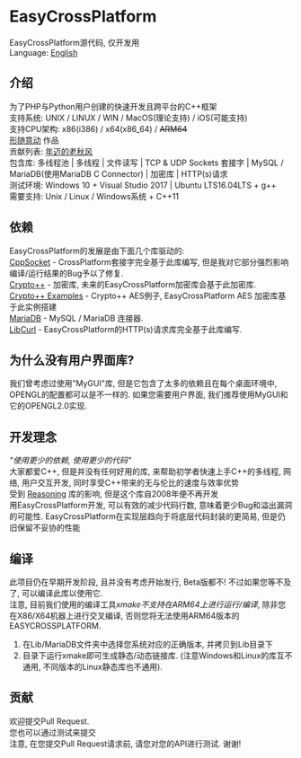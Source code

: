 # EasyCrossPlatform
EasyCrossPlatform源代码, 仅开发用  
Language: [English](README.md)
## 介绍
为了PHP与Python用户创建的快速开发且跨平台的C++框架  
支持系统: UNIX / LINUX / WIN / MacOS(理论支持) / iOS(可能支持)  
支持CPU架构: x86(i386) / x64(x86_64) / ~~ARM64~~  
<a href="http://www.xsyds.cn/" target="_blank">形随意动</a> 作品  
贡献列表: <a href="https://github.com/ToiletCommander">年迈的老秋风</a>  
包含库: 多线程池 | 多线程 | 文件读写 | TCP & UDP Sockets 套接字 | MySQL / MariaDB(使用MariaDB C Connector) | 加密库 | HTTP(s)请求  
测试环境: Windows 10 + Visual Studio 2017 | Ubuntu LTS16.04LTS + g++  
需要支持: Unix / Linux / Windows系统 + C++11  
## 依赖
EasyCrossPlatform的发展是由下面几个库驱动的:  
[CppSocket](https://github.com/itomi/CppSocket) - CrossPlatform套接字完全基于此库编写, 但是我对它部分强烈影响编译/运行结果的Bug予以了修复.  
[Crypto++](https://github.com/weidai11/cryptopp) - 加密库, 未来的EasyCrossPlatform加密库会基于此加密库.  
[Crypto++ Examples](https://github.com/sechaser/CryptoPP) - Crypto++ AES例子, EasyCrossPlatform AES 加密库基于此实例搭建  
[MariaDB](https://mariadb.com/downloads/mariadb-tx/connector) - MySQL / MariaDB 连接器.  
[LibCurl](https://curl.haxx.se/) - EasyCrossPlatform的HTTP(s)请求库完全基于此库编写.  
## 为什么没有用户界面库?
我们曾考虑过使用"MyGUI"库, 但是它包含了太多的依赖且在每个桌面环境中, OPENGL的配置都可以是不一样的. 如果您需要用户界面, 我们推荐使用MyGUI和它的OPENGL2.0实现.  
## 开发理念
*"使用更少的依赖, 使用更少的代码"*  
大家都爱C++, 但是并没有任何好用的库, 来帮助初学者快速上手C++的多线程, 网络, 用户交互开发, 同时享受C++带来的无与伦比的速度与效率优势  
受到 <a href="http://reasoning.biz" target="_blank">Reasoning</a> 库的影响, 但是这个库自2008年便不再开发  
用EasyCrossPlatform开发, 可以有效的减少代码行数, 意味着更少Bug和溢出漏洞的可能性. EasyCrossPlatform在实现层趋向于将底层代码封装的更简易, 但是仍旧保留不妥协的性能  
## 编译
此项目仍在早期开发阶段, 且并没有考虑开始发行, Beta版都不! 不过如果您等不及了, 可以编译此库以使用它.  
注意, 目前我们使用的编译工具*xmake不支持在ARM64上进行运行/编译*, 除非您在X86/X64机器上进行交叉编译, 否则您将无法使用ARM64版本的EASYCROSSPLATFORM.  
1) 在Lib/MariaDB文件夹中选择您系统对应的正确版本, 并拷贝到Lib目录下
2) 目录下运行xmake即可生成静态/动态链接库. (注意Windows和Linux的库互不通用, 不同版本的Linux静态库也不通用).  
## 贡献
欢迎提交Pull Request.   
您也可以通过测试来提交   
注意, 在您提交Pull Request请求前, 请您对您的API进行测试. 谢谢!  